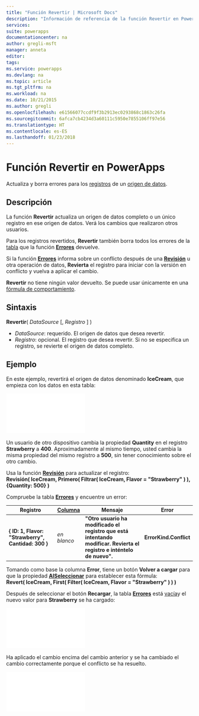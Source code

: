 ```yaml
---
title: "Función Revertir | Microsoft Docs"
description: "Información de referencia de la función Revertir en PowerApps, con sintaxis y ejemplos"
services: 
suite: powerapps
documentationcenter: na
author: gregli-msft
manager: anneta
editor: 
tags: 
ms.service: powerapps
ms.devlang: na
ms.topic: article
ms.tgt_pltfrm: na
ms.workload: na
ms.date: 10/21/2015
ms.author: gregli
ms.openlocfilehash: e61566077ccdf9f3b2913ec0293868c1863c26fa
ms.sourcegitcommit: 6afca7cb4234d3a60111c5950e7855106ff97e56
ms.translationtype: HT
ms.contentlocale: es-ES
ms.lasthandoff: 01/23/2018
---
```

# <a name="revert-function-in-powerapps"></a>Función Revertir en PowerApps
Actualiza y borra errores para los [registros](../working-with-tables.md#records) de un [origen de datos](../working-with-data-sources.md).

## <a name="description"></a>Descripción
La función **Revertir** actualiza un origen de datos completo o un único registro en ese origen de datos. Verá los cambios que realizaron otros usuarios.

Para los registros revertidos, **Revertir** también borra todos los errores de la [tabla](../working-with-tables.md) que la función **[Errores](function-errors.md)** devuelve.

Si la función **[Errores](function-errors.md)** informa sobre un conflicto después de una **[Revisión](function-patch.md)** u otra operación de datos, **Revierta** el registro para iniciar con la versión en conflicto y vuelva a aplicar el cambio.

**Revertir** no tiene ningún valor devuelto. Se puede usar únicamente en una [fórmula de comportamiento](../working-with-formulas-in-depth.md).

## <a name="syntax"></a>Sintaxis
**Revertir**( *DataSource* [, *Registro* ] )

* *DataSource*: requerido. El origen de datos que desea revertir.
* *Registro*: opcional.  El registro que desea revertir.  Si no se especifica un registro, se revierte el origen de datos completo.

## <a name="example"></a>Ejemplo
En este ejemplo, revertirá el origen de datos denominado **IceCream**, que empieza con los datos en esta tabla:

![](media/function-revert/icecream.png)

Un usuario de otro dispositivo cambia la propiedad **Quantity** en el registro **Strawberry** a **400**.  Aproximadamente al mismo tiempo, usted cambia la misma propiedad del mismo registro a **500**, sin tener conocimiento sobre el otro cambio.

Usa la función **[Revisión](function-patch.md)** para actualizar el registro:<br>
**Revisión( IceCream, Primero( Filtrar( IceCream, Flavor = "Strawberry" ) ), {Quantity: 500} )**

Compruebe la tabla **[Errores](function-errors.md)** y encuentre un error:

| Registro | [Columna](../working-with-tables.md#columns) | Mensaje | Error |
| --- | --- | --- | --- |
| **{ ID: 1, Flavor: "Strawberry", Cantidad: 300 }** |*en blanco* |**"Otro usuario ha modificado el registro que está intentando modificar.  Revierta el registro e inténtelo de nuevo".** |**ErrorKind.Conflict** |

Tomando como base la columna **Error**, tiene un botón **Volver a cargar** para que la propiedad **[AlSeleccionar](../controls/properties-core.md)** para establecer esta fórmula:<br>
**Revert( IceCream, First( Filter( IceCream, Flavor = "Strawberry" ) ) )**

Después de seleccionar el botón **Recargar**, la tabla **[Errores](function-errors.md)** está [vacía](function-isblank-isempty.md)y el nuevo valor para **Strawberry** se ha cargado:

![](media/function-revert/icecream-after.png)

Ha aplicado el cambio encima del cambio anterior y se ha cambiado el cambio correctamente porque el conflicto se ha resuelto.

![](media/function-revert/icecream-success.png)

